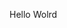 Hello Wolrd
































































































































































































































































































































































































































































































































































































































































































































































































































































































































































































































































































































































































































































































































































































































































































































































































































































































































































































































































































































































































































































































































































































































































































































































































































































































































































































































































































































































































































































































































































































































































































































































































































































































































































































































































































































































































































































































































































































































































































































































































































































































































































































































































































































































































































































































